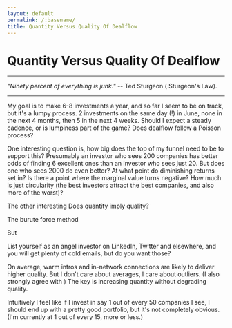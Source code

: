 ```yaml
---
layout: default
permalink: /:basename/
title: Quantity Versus Quality Of Dealflow
---
```


# Quantity Versus Quality Of Dealflow

----
*"Ninety percent of everything is junk."* -- Ted Sturgeon ( Sturgeon's Law).

----

My goal is to make 6-8 investments a year, and so far I seem to be on track, but it's a lumpy process.  2 investments on the same day (!) in June, none in the next 4 months, then 5 in the next 4 weeks.  Should I expect a steady cadence, or is lumpiness part of the game?  Does dealflow follow a Poisson process?

One interesting question is, how big does the top of my funnel need to be to support this?  Presumably an investor who sees 200 companies has better odds of finding 6 excellent ones than an investor who sees just 20.  But does one who sees 2000 do even better?  At what point do diminishing returns set in?  Is there a point where the marginal value turns negative?  How much is just circularity (the best investors attract the best companies, and also more of the worst)?  

The other interesting Does quantity imply quality? 

The burute force method 

But  

List yourself as an angel investor on LinkedIn, Twitter and elsewhere, and you will get plenty of cold emails, but do you want those?

On average, warm intros and in-network connections are likely to deliver higher quality.  But I don't care about averages, I care about outliers.  (I also strongly agree with )
The key is increasing quantity without degrading quality.

Intuitively I feel like if I invest in say 1 out of every 50 companies I see, I should end up with a pretty good portfolio, but it's not completely obvious.  (I'm currently at 1 out of every 15, more or less.)  




